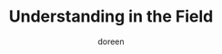 ---
title: Understanding in the Field
slug: understanding-in-the-field
excerpt: Having ag-informed therapists who understand the unique challenges of farm life can make all the difference in mental health support for producers and their families.
feature_image:
  alt: A warm light glowing from a farmhouse window at dusk
  width: 1536
  height: 1024
  url: /images/uploads/light.png
html_content: >-
  When my husband and I reached out for help, one thing made all the difference: having an <strong>ag-informed therapist</strong>. Farming is a unique lifestyle, woven with challenges that are hard to explain even on the best of days. In times of struggle, those challenges can feel impossible to put into words for someone who has never lived them.


  That is why it matters so deeply to have professionals who understand the rhythms of farm life. The long hours. The weather worries. The generational expectations. The endless list of tasks that never seem to wait for a good time. To speak with someone who truly "gets it" is to feel less alone, less misunderstood, and more hopeful.


  I'm encouraged to see a growing movement to make this kind of support more accessible. <strong>Producers and their families deserve care that reflects the reality of their lives.</strong> Because when mental health is strengthened, so too are the farms, the families, and the communities that depend on them.


  This work matters. And I'm grateful to see it moving forward.
published_at: 2025-09-22T14:05:00.000Z
category: farm-life
tags:
  - mental-health
  - farm-life
  - therapy
  - support
author: doreen
---